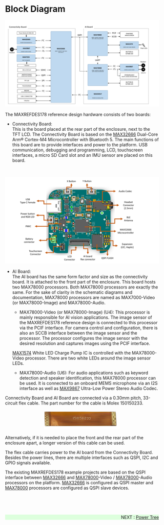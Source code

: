 # Block Diagram

<p>
  <div class="BlockDiagram">
    <a href="images/wiki_maxrefdes178blockdiagram.png" data-sub-html="Block Diagram" target="_blank">
      <img alt="Block Diagram" src="images/wiki_maxrefdes178blockdiagram.png" />
    </a>
  </div>
</p>

The MAXREFDES178 reference design hardware consists of two boards:

* Connectivity Board: <br>
This is the board placed at the rear part of the enclosure, next to the TFT LCD. The Connectivity Board is based on the [MAX32666](https://www.analog.com/en/products/max32666.html) Dual-Core Arm® Cortex-M4 Microcontroller with Bluetooth 5. The main functions of this board are to provide interfaces and power to the platform.
USB communication, debugging and programming, LCD, touchscreen interfaces, a micro SD Card slot and an IMU sensor are placed on this board. 
<br>
<p align="center"><img src="images/wiki_blockdiagramconnectivityboardcomponents.png" width="800" alt="MAXREFDES178 Connectivity Board" title="MAXREFDES178 Connectivity Board"></p>


* AI Board: <br>
The AI board has the same form factor and size as the connectivity board.  It is attached to the front part of the enclosure. This board hosts two MAX78000 processors. Both MAX78000 processors are exactly the same. For the sake of clarity in the schematic diagrams and documentation, MAX78000 processors are named as MAX7000-Video (or MAX78000-Image) and MAX78000-Audio.

  * MAX78000-Video (or MAX78000-Image) (U4):
  This processor is mainly responsible for AI vision applications. The image sensor of the MAXREFDES178 reference design is connected to this processor via the PCIF interface. For camera control and configuration, there is also an SCCB interface between the image sensor and the processor. The processor configures the image sensor with the desired resolution and captures images using the PCIF interface.

  [MAX1574](https://www.analog.com/en/products/max1574.html) White LED Charge Pump IC is controlled with the MAX78000-Video processor. There are two white LEDs around the image sensor LEDs.

  * MAX78000-Audio (U6):
  For audio applications such as keyword detection and speaker identification, this MAX78000 processor can be used. It is connected to an onboard MEMS microphone via an I2S interface as well as [MAX9867](https://www.analog.com/en/products/max9867.html) Ultra-Low Power Stereo Audio Codec.


Connectivity Board and AI Board are connected via a 0.30mm pitch, 33-circuit flex cable. The part number for the cable is Molex 150150233.

<p align="center"><img src="images/wiki_cable_molex150150233.png" width="250" alt="MAXREFDES178" title="Molex Flex Cable"></p>

Alternatively, if it is needed to place the front and the rear part of the enclosure apart, a longer version of this cable can be used. 

The flex cable carries power to the AI board from the Connectivity Board. Besides the power lines, there are multiple interfaces such as QSPI, I2C and GPIO signals available.

The existing MAXREFDES178 example projects are based on the QSPI interface between [MAX32666](https://www.analog.com/en/products/max32666.html) and [MAX78000](https://www.analog.com/en/products/max78000.html)-Video / [MAX78000](https://www.analog.com/en/products/max78000.html)-Audio processors on the platform. [MAX32666](https://www.analog.com/en/products/max32666.html) is configured as QSPI master and  [MAX78000](https://www.analog.com/en/products/max78000.html) processors are configured as QSPI slave devices.

<br><br><br>

<div class="nextpage" style="margin-left: 0; margin-right: auto; text-align: right; background-color: #dfd;" >
NEXT : <a href="PowerTree.md">Power Tree</a>
</div>
